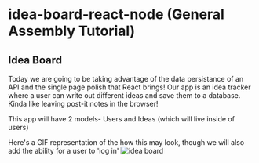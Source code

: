 # idea-board-react-node (General Assembly Tutorial)
## Idea Board
Today we are going to be taking advantage of the data persistance of an API and the single page polish that React brings!  Our app is an idea tracker where a user can write out different ideas and save them to a database.  Kinda like leaving post-it notes in the browser!

This app will have 2 models- Users and Ideas (which will live inside of users)

Here's a GIF representation of the how this may look, though we will also add the ability for a user to 'log in'
![idea board](https://slack-imgs.com/?c=1&url=https%3A%2F%2Fcdn-images-1.medium.com%2Fmax%2F1600%2F1*SMKZC-Ej73wFOmqNT-JQ7Q.gif)
